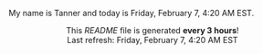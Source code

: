 My name is Tanner and today is Friday, February 7, 4:20 AM EST.

<p align="center">This <i>README</i> file is generated <b>every 3 hours</b>!</br>Last refresh: Friday, February 7, 4:20 AM EST<br /></p>
